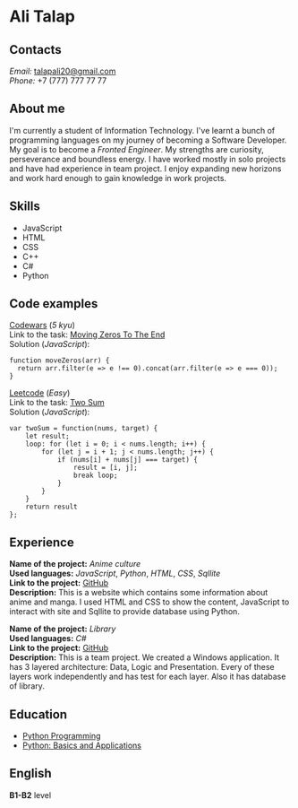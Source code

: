 # Ali Talap

## Contacts
*Email:* talapali20@gmail.com\
*Phone:* +7 (777) 777 77 77

## About me
I'm currently a student of Information Technology. I've learnt a bunch of programming languages on my journey of becoming a Software Developer. My goal is to become a *Fronted Engineer*. My strengths are curiosity, perseverance and boundless energy. I have worked mostly in solo projects and have had experience in team project. I enjoy expanding new horizons and work hard enough to gain knowledge in work projects.

## Skills
* JavaScript
* HTML
* CSS
* C++
* C#
* Python

## Code examples
[Codewars](https://www.codewars.com/dashboard) (*5 kyu*)\
Link to the task: [Moving Zeros To The End](https://www.codewars.com/kata/52597aa56021e91c93000cb0)\
Solution (*JavaScript*):
```
function moveZeros(arr) {
  return arr.filter(e => e !== 0).concat(arr.filter(e => e === 0));
}
```

[Leetcode](https://leetcode.com/) (*Easy*)\
Link to the task: [Two Sum](https://leetcode.com/problems/two-sum/)\
Solution (*JavaScript*):
```
var twoSum = function(nums, target) {
    let result;
    loop: for (let i = 0; i < nums.length; i++) {
        for (let j = i + 1; j < nums.length; j++) {
            if (nums[i] + nums[j] === target) {
                result = [i, j];
                break loop;
            }
        }
    }
    return result
};
```

## Experience
**Name of the project:** *Anime culture*\
**Used languages:** *JavaScript*, *Python*, *HTML*, *CSS*, *Sqllite*\
**Link to the project:** [GitHub](https://github.com/Bauyrsaq/anime_culture)\
**Description:** This is a website which contains some information about anime and manga. I used HTML and CSS to show the content, JavaScript to interact with site and Sqllite to provide database using Python.

**Name of the project:** *Library*\
**Used languages:** *C#*\
**Link to the project:** [GitHub](https://github.com/Bauyrsaq/PT-task0)\
**Description:** This is a team project. We created a Windows application. It has 3 layered architecture: Data, Logic and Presentation. Every of these layers work independently and has test for each layer. Also it has database of library.

## Education
* [Python Programming](https://stepik.org/course/67/syllabus)
* [Python: Basics and Applications](https://stepik.org/course/512/syllabus)

## English
**B1-B2** level